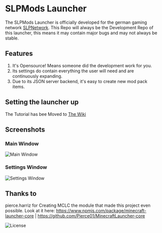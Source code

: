 # SLPMods Launcher
The SLPMods Launcher is officially developed for the german gaming network [SLPNetwork](https://slpnetwork.tk).
This Repo will always be the Development Repo of this launcher, this means it may contain major bugs and may not always be stable.

## Features
1. It's Opensource! Means someone did the development work for you.
2. Its settings do contain everything the user will need and are continuously expanding.
3. Due to its JSON server backend, it's easy to create new mod pack items.

## Setting the launcher up
The Tutorial has bee Moved to [The Wiki](https://github.com/steevLP/slpmodslauncher/wiki)
## Screenshots
### Main Window
![Main Window](https://slpnetwork.tk/upload/main.png)
### Settings Window
![Settings Window](https://slpnetwork.tk/upload/settings.png)

## Thanks to
pierce.harriz for Creating  MCLC the module that made this project even possible.
Look at it here: https://www.npmjs.com/package/minecraft-launcher-core | https://github.com/Pierce01/MinecraftLauncher-core

![License](https://i.creativecommons.org/l/by-nc-sa/4.0/88x31.png)
